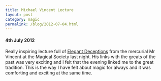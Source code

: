 ```yaml
---
title: Michael Vincent Lecture
layout: post
category: magic
permalink: /blog/2012-07-04.html
---
```



#### 4th July 2012
Really inspiring lecture full of [Elegant Deceptions](http://michaelvincent.co.uk/) from the mercurial Mr Vincent at the Magical Society last night. His links with the greats of the past was very exciting and I felt that the evening linked me to the great tradition. This is the way I have felt about magic for always and it was comforting and exciting at the same time.

